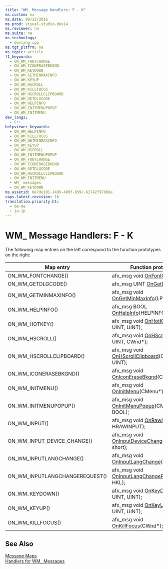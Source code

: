 ```yaml
---
title: "WM_ Message Handlers: F - K"
ms.custom: na
ms.date: 09/22/2016
ms.prod: visual-studio-dev14
ms.reviewer: na
ms.suite: na
ms.technology: 
  - devlang-cpp
ms.tgt_pltfrm: na
ms.topic: article
f1_keywords: 
  - ON_WM_FONTCHANGE
  - ON_WM_ICONERASEBKGND
  - ON_WM_KEYDOWN
  - ON_WM_GETMINMAXINFO
  - ON_WM_KEYUP
  - ON_WM_HSCROLL
  - ON_WM_KILLFOCUS
  - ON_WM_HSCROLLCLIPBOARD
  - ON_WM_GETDLGCODE
  - ON_WM_HELPINFO
  - ON_WM_INITMENUPOPUP
  - ON_WM_INITMENU
dev_langs: 
  - C++
helpviewer_keywords: 
  - ON_WM_HELPINFO
  - ON_WM_KILLFOCUS
  - ON_WM_GETMINMAXINFO
  - ON_WM_KEYUP
  - ON_WM_HSCROLL
  - ON_WM_INITMENUPOPUP
  - ON_WM_FONTCHANGE
  - ON_WM_ICONERASEBKGND
  - ON_WM_GETDLGCODE
  - ON_WM_HSCROLLCLIPBOARD
  - ON_WM_INITMENU
  - WM_ messages
  - ON_WM_KEYDOWN
ms.assetid: 0e7de191-1499-499f-859c-62742797808e
caps.latest.revision: 16
translation.priority.ht: 
  - de-de
  - ja-jp
---
```

# WM_ Message Handlers: F - K
The following map entries on the left correspond to the function prototypes on the right:  
  
|Map entry|Function prototype|  
|---------------|------------------------|  
|ON_WM_FONTCHANGE()|afx_msg void [OnFontChange](../vs140/cwnd--onfontchange.md)();|  
|ON_WM_GETDLGCODE()|afx_msg UINT [OnGetDlgCode](../vs140/cwnd--ongetdlgcode.md)();|  
|ON_WM_GETMINMAXINFO()|afx_msg void [OnGetMinMaxInfo](../vs140/cwnd--ongetminmaxinfo.md)(LPPOINT);|  
|ON_WM_HELPINFO()|afx_msg BOOL [OnHelpInfo](../vs140/cwnd--onhelpinfo.md)(HELPINFO*);|  
|ON_WM_HOTKEY()|afx_msg void [OnHotKey](../vs140/cwnd--onhotkey.md)(UINT, UINT, UINT);|  
|ON_WM_HSCROLL()|afx_msg void [OnHScroll](../vs140/cwnd--onhscroll.md)(UINT, UINT, CWnd*);|  
|ON_WM_HSCROLLCLIPBOARD()|afx_msg void [OnHScrollClipboard](../vs140/cwnd--onhscrollclipboard.md)(CWnd*, UINT, UINT);|  
|ON_WM_ICONERASEBKGND()|afx_msg void [OnIconEraseBkgnd](../vs140/cwnd--oniconerasebkgnd.md)(CDC*);|  
|ON_WM_INITMENU()|afx_msg void [OnInitMenu](../vs140/cwnd--oninitmenu.md)(CMenu*);|  
|ON_WM_INITMENUPOPUP()|afx_msg void [OnInitMenuPopup](../vs140/cwnd--oninitmenupopup.md)(CMenu*, UINT, BOOL);|  
|ON_WM_INPUT()|afx_msg void [OnRawInput](../vs140/cwnd--onrawinput.md)(UINT, HRAWINPUT);|  
|ON_WM_INPUT_DEVICE_CHANGE()|afx_msg void [OnInputDeviceChange](../vs140/cwnd--oninputdevicechange.md)(unsigned short);|  
|ON_WM_INPUTLANGCHANGE()|afx_msg void [OnInputLangChange](../vs140/cwnd--oninputlangchange.md)(BYTE, UINT);|  
|ON_WM_INPUTLANGCHANGEREQUEST()|afx_msg void [OnInputLangChangeRequest](../vs140/cwnd--oninputlangchangerequest.md)(UINT, HKL);|  
|ON_WM_KEYDOWN()|afx_msg void [OnKeyDown](../vs140/cwnd--onkeydown.md)(UINT, UINT, UINT);|  
|ON_WM_KEYUP()|afx_msg void [OnKeyUp](../vs140/cwnd--onkeyup.md)(UINT, UINT, UINT);|  
|ON_WM_KILLFOCUS()|afx_msg void [OnKillFocus](../vs140/cwnd--onkillfocus.md)(CWnd*);|  
  
## See Also  
 [Message Maps](../vs140/message-maps--mfc-.md)   
 [Handlers for WM_ Messages](../vs140/handlers-for-wm_-messages.md)